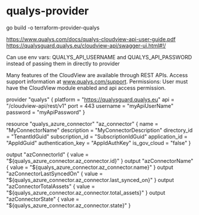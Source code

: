 # qualys-provider

go build -o terraform-provider-qualys

https://www.qualys.com/docs/qualys-cloudview-api-user-guide.pdf
https://qualysguard.qualys.eu/cloudview-api/swagger-ui.html#!/

Can use env vars: QUALYS_API_USERNAME and QUALYS_API_PASSWORD
instead of passing them in directly to provider

Many features of the CloudView are available through REST APIs. Access support information at www.qualys.com/support. Permissions: User must have the CloudView module enabled and api access permission.

provider "qualys" {
    platform = "https://qualysguard.qualys.eu"
    api = "/cloudview-api/rest/v1"
    port = 443
    username = "myApiUserName"
    password = "myApiPassword"
}

resource "qualys_azure_connector" "az_connector" {
    name = "MyConnectorName"
    description = "MyConnectorDescription"
    directory_id = "TenantIdGuid"
    subscription_id = "SubscriptionIdGuid"
    application_id = "AppIdGuid"
    authentication_key = "AppIdAuthKey"
    is_gov_cloud = "false"
}

output "azConnectorId" {
    value = "${qualys_azure_connector.az_connector.id}"
}
output "azConnectorName" {
    value = "${qualys_azure_connector.az_connector.name}"
}
output "azConnectorLastSyncedOn" {
    value = "${qualys_azure_connector.az_connector.last_synced_on}"
}
output "azConnectorTotalAssets" {
    value = "${qualys_azure_connector.az_connector.total_assets}"
}
output "azConnectorState" {
    value = "${qualys_azure_connector.az_connector.state}"
}